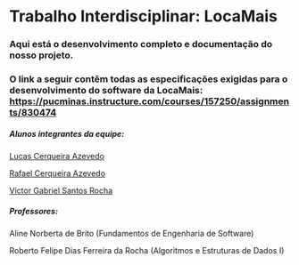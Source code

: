 # Trabalho Interdisciplinar: LocaMais
 
### Aqui está o desenvolvimento completo e documentação do nosso projeto. 
### O link a seguir contêm todas as especificações exigidas para o desenvolvimento do software da LocaMais: https://pucminas.instructure.com/courses/157250/assignments/830474

##### Alunos integrantes da equipe: 

[Lucas Cerqueira Azevedo](https://github.com/lucascazevedo)

[Rafael Cerqueira Azevedo](https://github.com/rafcaz)

[Victor Gabriel Santos Rocha](https://github.com/visantws)

##### Professores:

Aline Norberta de Brito (Fundamentos de Engenharia de Software)

Roberto Felipe Dias Ferreira da Rocha (Algoritmos e Estruturas de Dados I)
